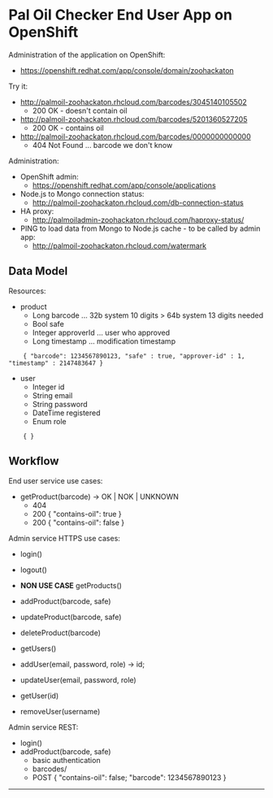 # Pal Oil Checker End User App on OpenShift

Administration of the application on OpenShift:
* https://openshift.redhat.com/app/console/domain/zoohackaton

Try it:
* http://palmoil-zoohackaton.rhcloud.com/barcodes/3045140105502
   * 200 OK - doesn't contain oil
* http://palmoil-zoohackaton.rhcloud.com/barcodes/5201360527205
   * 200 OK - contains oil
* http://palmoil-zoohackaton.rhcloud.com/barcodes/0000000000000
   * 404 Not Found ... barcode we don't know

Administration:
* OpenShift admin:
   * https://openshift.redhat.com/app/console/applications
* Node.js to Mongo connection status:
   * http://palmoil-zoohackaton.rhcloud.com/db-connection-status
* HA proxy:
   * http://palmoiladmin-zoohackaton.rhcloud.com/haproxy-status/
* PING to load data from Mongo to Node.js cache - to be called by admin app:
   * http://palmoil-zoohackaton.rhcloud.com/watermark



## Data Model

Resources:
* product
    * Long barcode          ... 32b system 10 digits > 64b system 13 digits needed
    * Bool safe
    * Integer approverId    ... user who approved
    * Long timestamp        ... modification timestamp
```    
    { "barcode": 1234567890123, "safe" : true, "approver-id" : 1, "timestamp" : 2147483647 }
```    
* user
    * Integer id
    * String email
    * String password
    * DateTime registered
    * Enum role
```    
    { }
```    

## Workflow

End user service use cases:
* getProduct(barcode) -> OK | NOK | UNKNOWN
    * 404
    * 200 { "contains-oil": true }
    * 200 { "contains-oil": false }

Admin service HTTPS use cases:
* login()
* logout()

* **NON USE CASE** getProducts()
* addProduct(barcode, safe)
* updateProduct(barcode, safe)
* deleteProduct(barcode)

* getUsers()
* addUser(email, password, role) -> id;
* updateUser(email, password, role)
* getUser(id)
* removeUser(username)

Admin service REST:
* login()
* addProduct(barcode, safe)
    * basic authentication
    * barcodes/
    * POST { "contains-oil": false; "barcode": 1234567890123 }

---
